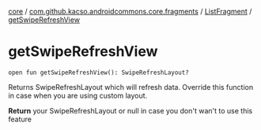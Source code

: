 [core](../../index.md) / [com.github.kacso.androidcommons.core.fragments](../index.md) / [ListFragment](index.md) / [getSwipeRefreshView](./get-swipe-refresh-view.md)

# getSwipeRefreshView

`open fun getSwipeRefreshView(): SwipeRefreshLayout?`

Returns SwipeRefreshLayout which will refresh data.
Override this function in case when you are using custom layout.

**Return**
your SwipeRefreshLayout or null in case you don't wan't to use this feature

